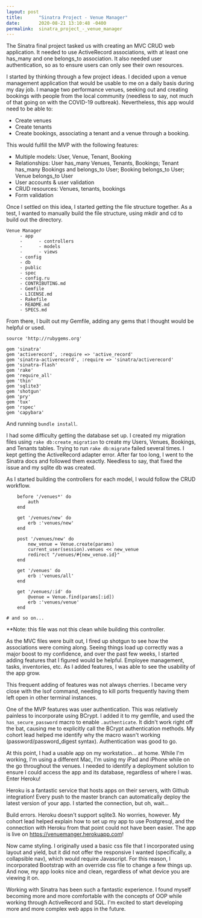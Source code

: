 ```yaml
---
layout: post
title:      "Sinatra Project - Venue Manager"
date:       2020-08-21 13:10:48 -0400
permalink:  sinatra_project_-_venue_manager
---
```



The Sinatra final project tasked us with creating an MVC CRUD web application. It needed to use ActiveRecord associations, with at least one has_many and one belongs_to association. It also needed user authentication, so as to ensure users can only see their own resources.

I started by thinking through a few project ideas. I decided upon a venue management application that would be usable to me on a daily basis during my day job. I manage two performance venues, seeking out and creating bookings with people from the local community (needless to say, not much of that going on with the COVID-19 outbreak). Nevertheless, this app would need to be able to:

* Create venues
* Create tenants
* Create bookings, associating a tenant and a venue through a booking.

This would fulfill the MVP with the following features:

* Multiple models: User, Venue, Tenant, Booking
* Relationships: User has_many Venues, Tenants, Bookings; Tenant has_many Bookings and belongs_to User; Booking belongs_to User; Venue belongs_to User
* User accounts & user validation
* CRUD resources: Venues, tenants, bookings
* Form validation

Once I settled on this idea, I started getting the file structure together. As a test, I wanted to manually build the file structure, using mkdir and cd to build out the directory.

```
Venue Manager
     - app
     -      - controllers
     -      - models
     -      - views
     - config
     - db
     - public
     - spec
     - config.ru
     - CONTRIBUTING.md
     - Gemfile
     - LICENSE.md
     - Rakefile
     - README.md
     - SPECS.md
```

From there, I built out my Gemfile, adding any gems that I thought would be helpful or used.

```
source 'http://rubygems.org'

gem 'sinatra'
gem 'activerecord', :require => 'active_record'
gem 'sinatra-activerecord', :require => 'sinatra/activerecord'
gem 'sinatra-flash'
gem 'rake'
gem 'require_all'
gem 'thin'
gem 'sqlite3'
gem 'shotgun'
gem 'pry'
gem 'tux'
gem 'rspec'
gem 'capybara'

```

And running ``` bundle install ```.

I had some difficulty getting the database set up. I created my migration files using ``` rake db:create_migration ``` to create my Users, Venues, Bookings, and Tenants tables. Trying to run ``` rake db:migrate ``` failed several times. I kept getting the ActiveRecord adapter error. After far too long, I went to the Sinatra docs and followed them exactly. Needless to say, that fixed the issue and my sqlite db was created.

As I started building the controllers for each model, I would follow the CRUD workflow.

```
    before '/venues*' do
        auth
    end

    get '/venues/new' do
        erb :'venues/new'
    end

    post '/venues/new' do
        new_venue = Venue.create(params)
        current_user(session).venues << new_venue
        redirect "/venues/#{new_venue.id}"
    end

    get '/venues' do
        erb :'venues/all'
    end

    get '/venues/:id' do
        @venue = Venue.find(params[:id])
        erb :'venues/venue'
    end

# and so on...
```

**Note: this file was not this clean while building this controller.

As the MVC files were built out, I fired up shotgun to see how the associations were coming along. Seeing things load up correctly was a major boost to my confidence, and over the past few weeks, I started adding features that I figured would be helpful. Employee management, tasks, inventories, etc. As I added features, I was able to see the usability of the app grow.

This frequent adding of features was not always cherries. I became very close with the lsof command, needing to kill ports frequently having them left open in other terminal instances.

One of the MVP features was user authentication. This was relatively painless to incorporate using BCrypt. I added it to my gemfile, and used the ```has_secure_password``` macro to enable ```.authenticate```. It didn't work right off the bat, causing me to explicitly call the BCrypt authentication methods. My cohort lead helped me identify why the macro wasn't working (password/password_digest syntax). Authentication was good to go.

At this point, I had a usable app on my workstation... at home. While I'm working, I'm using a different Mac, I'm using my iPad and iPhone while on the go throughout the venues. I needed to identify a deployment solution to ensure I could access the app and its database, regardless of where I was. Enter Heroku!

Heroku is a fantastic service that hosts apps on their servers, with Github integration! Every push to the master branch can automatically deploy the latest version of your app. I started the connection, but oh, wait...

Build errors. Heroku doesn't support sqlite3. No worries, however. My cohort lead helped explain how to set up my app to use Postgresql, and the connection with Heroku from that point could not have been easier. The app is live on https://venuemanger.herokuapp.com!

Now came styling. I originally used a basic css file that I incorporated using layout and yield, but it did not offer the responsive I wanted (specifically, a collapsible nav), which would require Javascript. For this reason, I incorporated Bootstrap with an override css file to change a few things up. And now, my app looks nice and clean, regardless of what device you are viewing it on.

Working with Sinatra has been such a fantastic experience. I found myself becoming more and more comfortable with the concepts of OOP while working through ActiveRecord and SQL. I'm excited to start developing more and more complex web apps in the future. 
